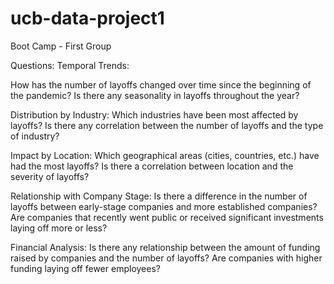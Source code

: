 # ucb-data-project1
Boot Camp - First Group

Questions:
Temporal Trends:

How has the number of layoffs changed over time since the beginning of the pandemic?
Is there any seasonality in layoffs throughout the year?

Distribution by Industry:
Which industries have been most affected by layoffs?
Is there any correlation between the number of layoffs and the type of industry?

Impact by Location:
Which geographical areas (cities, countries, etc.) have had the most layoffs?
Is there a correlation between location and the severity of layoffs?

Relationship with Company Stage:
Is there a difference in the number of layoffs between early-stage companies and more established companies?
Are companies that recently went public or received significant investments laying off more or less?

Financial Analysis:
Is there any relationship between the amount of funding raised by companies and the number of layoffs?
Are companies with higher funding laying off fewer employees?
